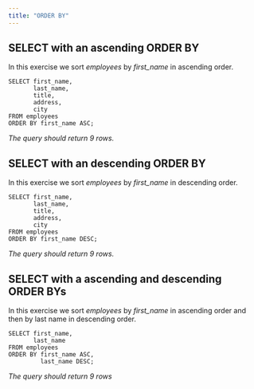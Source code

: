 ```yaml
---
title: "ORDER BY"
---
```


## SELECT with an ascending ORDER BY

In this exercise we sort _employees_ by _first\_name_ in ascending order.

```
SELECT first_name,
       last_name,
       title,
       address,
       city
FROM employees
ORDER BY first_name ASC;
```

_The query should return 9 rows._

## SELECT with an descending ORDER BY

In this exercise we sort _employees_ by _first\_name_ in descending order.

```
SELECT first_name,
       last_name,
       title,
       address,
       city
FROM employees
ORDER BY first_name DESC;
```

_The query should return 9 rows._

## SELECT with a ascending and descending ORDER BYs

In this exercise we sort _employees_ by _first\_name_ in ascending order and then by last name in descending order.

```
SELECT first_name,
       last_name
FROM employees
ORDER BY first_name ASC,
         last_name DESC;
```

_The query should return 9 rows_